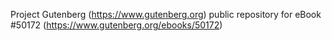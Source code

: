 Project Gutenberg (https://www.gutenberg.org) public repository for
eBook #50172 (https://www.gutenberg.org/ebooks/50172)

